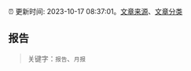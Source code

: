 :alarm_clock: 更新时间: 2023-10-17 08:37:01。[文章来源](/README.md)、[文章分类](/TAGS.md)

## 报告


> 关键字：`报告`、`月报`



